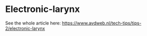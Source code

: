 # Electronic-larynx
See the whole article here:
https://www.avdweb.nl/tech-tips/tips-2/electronic-larynx
